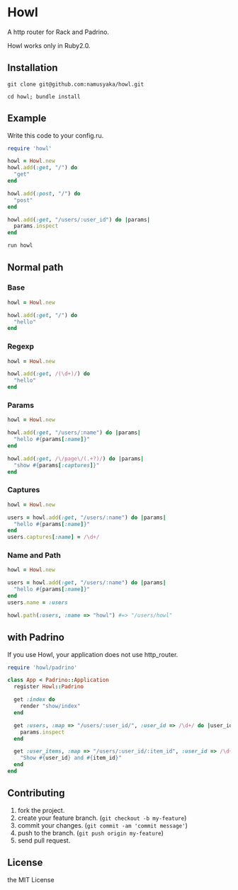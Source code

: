 # Howl

A http router for Rack and Padrino.

Howl works only in Ruby2.0.

## Installation

`git clone git@github.com:namusyaka/howl.git`

`cd howl; bundle install`

## Example

Write this code to your config.ru.

```ruby
require 'howl'

howl = Howl.new
howl.add(:get, "/") do
  "get"
end

howl.add(:post, "/") do
  "post"
end

howl.add(:get, "/users/:user_id") do |params|
  params.inspect
end

run howl
```

## Normal path

### Base

```ruby
howl = Howl.new

howl.add(:get, "/") do
  "hello"
end
```

### Regexp

```ruby
howl = Howl.new

howl.add(:get, /(\d+)/) do
  "hello"
end
```

### Params

```ruby
howl = Howl.new

howl.add(:get, "/users/:name") do |params|
  "hello #{params[:name]}"
end

howl.add(:get, /\/page\/(.+?)/) do |params|
  "show #{params[:captures]}"
end
```

### Captures

```ruby
howl = Howl.new

users = howl.add(:get, "/users/:name") do |params|
  "hello #{params[:name]}"
end
users.captures[:name] = /\d+/
```

### Name and Path

```ruby
howl = Howl.new

users = howl.add(:get, "/users/:name") do |params|
  "hello #{params[:name]}"
end
users.name = :users

howl.path(:users, :name => "howl") #=> "/users/howl"
```

## with Padrino

If you use Howl, your application does not use http_router. 

```ruby
require 'howl/padrino'

class App < Padrino::Application
  register Howl::Padrino

  get :index do
    render "show/index"
  end

  get :users, :map => "/users/:user_id/", :user_id => /\d+/ do |user_id|
    params.inspect
  end

  get :user_items, :map => "/users/:user_id/:item_id", :user_id => /\d+/, :item_id => /[1-9]+/ do |user_id, item_id|
    "Show #{user_id} and #{item_id}"
  end
end
```

## Contributing

1. fork the project.
2. create your feature branch. (`git checkout -b my-feature`)
3. commit your changes. (`git commit -am 'commit message'`)
4. push to the branch. (`git push origin my-feature`)
5. send pull request.

## License

the MIT License
